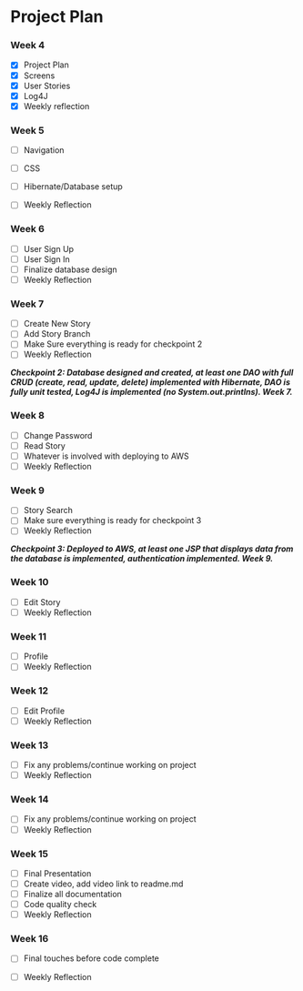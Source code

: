 # Project Plan

### Week 4

- [x] Project Plan
- [x] Screens
- [x] User Stories
- [x] Log4J
- [x] Weekly reflection

### Week 5
- [ ] Navigation
- [ ] CSS
- [ ] Hibernate/Database setup
- [ ] Weekly Reflection


### Week 6
- [ ] User Sign Up
- [ ] User Sign In
- [ ] Finalize database design
- [ ] Weekly Reflection

### Week 7
- [ ] Create New Story
- [ ] Add Story Branch
- [ ] Make Sure everything is ready for checkpoint 2
- [ ] Weekly Reflection

***Checkpoint 2: Database designed and created, at least one DAO with full CRUD (create, read, update, delete) implemented 
with Hibernate, DAO is fully unit tested, Log4J is implemented (no System.out.printlns). Week 7.***

### Week 8
- [ ] Change Password
- [ ] Read Story
- [ ] Whatever is involved with deploying to AWS
- [ ] Weekly Reflection

### Week 9
- [ ] Story Search
- [ ] Make sure everything is ready for checkpoint 3
- [ ] Weekly Reflection

***Checkpoint 3: Deployed to AWS, at least one JSP that displays data from the database is implemented, authentication 
implemented. Week 9.***
### Week 10
- [ ] Edit Story
- [ ] Weekly Reflection

### Week 11
- [ ] Profile
- [ ] Weekly Reflection

### Week 12
- [ ] Edit Profile
- [ ] Weekly Reflection

### Week 13
- [ ] Fix any problems/continue working on project
- [ ] Weekly Reflection

### Week 14
- [ ] Fix any problems/continue working on project
- [ ] Weekly Reflection

### Week 15
- [ ] Final Presentation
- [ ] Create video, add video link to readme.md
- [ ] Finalize all documentation
- [ ] Code quality check
- [ ] Weekly Reflection

### Week 16
- [ ] Final touches before code complete
- [ ] Weekly Reflection

